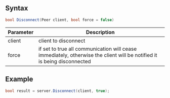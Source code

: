 ## Syntax

```csharp
bool Disconnect(Peer client, bool force = false)
```

| Parameter | Description |
|---|---|
| client | client to disconnect |
| force | if set to true all communication will cease immediately, otherwise the client will be notified it is being disconnected |

## Example

```csharp
bool result = server.Disconnect(client, true);
```